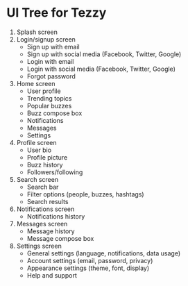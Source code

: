 # UI Tree for Tezzy

1. Splash screen
2. Login/signup screen
   - Sign up with email
   - Sign up with social media (Facebook, Twitter, Google)
   - Login with email
   - Login with social media (Facebook, Twitter, Google)
   - Forgot password
3. Home screen
   - User profile
   - Trending topics
   - Popular buzzes
   - Buzz compose box
   - Notifications
   - Messages
   - Settings
4. Profile screen
   - User bio
   - Profile picture
   - Buzz history
   - Followers/following
5. Search screen
   - Search bar
   - Filter options (people, buzzes, hashtags)
   - Search results
6. Notifications screen
   - Notifications history
7. Messages screen
   - Message history
   - Message compose box
8. Settings screen
   - General settings (language, notifications, data usage)
   - Account settings (email, password, privacy)
   - Appearance settings (theme, font, display)
   - Help and support
